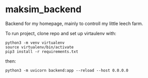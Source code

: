 # maksim_backend

Backend for my homepage, mainly to controll my little leech farm.

To run project, clone repo and set up virtaulenv with:

    python3 -m venv virtualenv
    source virtualenv/bin/activate
    pip3 install -r requirements.txt

then:

    python3 -m uvicorn backend:app --reload --host 0.0.0.0